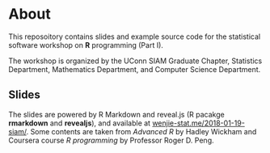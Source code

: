 # About

This reposoitory contains slides and example source code for the statistical
software workshop on **R** programming (Part I).

The workshop is organized by the UConn SIAM Graduate Chapter, Statistics
Department, Mathematics Department, and Computer Science Department.


## Slides

The slides are powered by R Markdown and reveal.js (R pacakge **rmarkdown** and
**revealjs**), and available at [wenjie-stat.me/2018-01-19-siam/][slides]. Some
contents are taken from *Advanced R* by Hadley Wickham and Coursera course *R
programming* by Professor Roger D. Peng.


[slides]: https://wenjie-stat.me/2018-01-19-siam/


